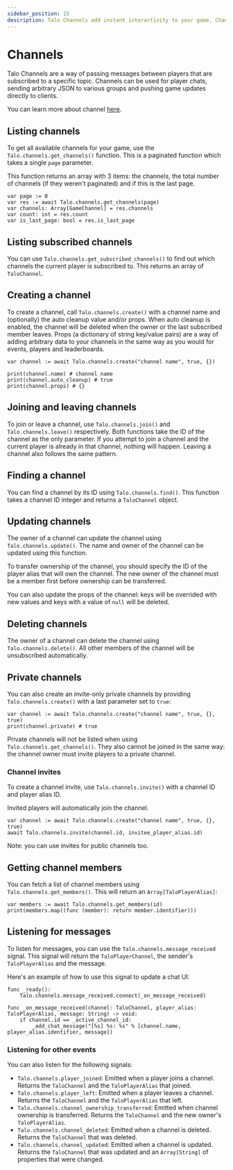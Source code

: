 ```yaml
---
sidebar_position: 15
description: Talo Channels add instant interactivity to your game. Channels can be used for player chats, sending event-based messages and more.
---
```


# Channels

Talo Channels are a way of passing messages between players that are subscribed to a specific topic. Channels can be used for player chats, sending arbitrary JSON to various groups and pushing game updates directly to clients.

You can learn more about channel [here](https://trytalo.com/channels).

## Listing channels

To get all available channels for your game, use the `Talo.channels.get_channels()` function. This is a paginated function which takes a single `page` parameter.

This function returns an array with 3 items: the channels, the total number of channels (if they weren't paginated) and if this is the last page.

```gdscript
var page := 0
var res := await Talo.channels.get_channels(page)
var channels: Array[GameChannel] = res.channels
var count: int = res.count
var is_last_page: bool = res.is_last_page
```

## Listing subscribed channels

You can use `Talo.channels.get_subscribed_channels()` to find out which channels the current player is subscribed to. This returns an array of `TaloChannel`.

## Creating a channel

To create a channel, call `Talo.channels.create()` with a channel name and (optionally) the auto cleanup value and/or props. When auto cleanup is enabled, the channel will be deleted when the owner or the last subscribed member leaves. Props (a dictionary of string key/value pairs) are a way of adding arbitrary data to your channels in the same way as you would for events, players and leaderboards.

```gdscript
var channel := await Talo.channels.create("channel name", true, {})

print(channel.name) # channel name
print(channel.auto_cleanup) # true
print(channel.props) # {}
```

## Joining and leaving channels

To join or leave a channel, use `Talo.channels.join()` and `Talo.channels.leave()` respectively. Both functions take the ID of the channel as the only parameter. If you attempt to join a channel and the current player is already in that channel, nothing will happen. Leaving a channel also follows the same pattern.

## Finding a channel

You can find a channel by its ID using `Talo.channels.find()`. This function takes a channel ID integer and returns a `TaloChannel` object.

## Updating channels

The owner of a channel can update the channel using `Talo.channels.update()`. The name and owner of the channel can be updated using this function.

To transfer ownership of the channel, you should specify the ID of the player alias that will own the channel. The new owner of the channel must be a member first before ownership can be transferred.

You can also update the props of the channel: keys will be overrided with new values and keys with a value of `null` will be deleted.

## Deleting channels

The owner of a channel can delete the channel using `Talo.channels.delete()`. All other members of the channel will be unsubscribed automatically.

## Private channels

You can also create an invite-only private channels by providing `Talo.channels.create()` with a last parameter set to `true`:

```gdscript
var channel := await Talo.channels.create("channel name", true, {}, true)
print(channel.private) # true
```

Private channels will not be listed when using `Talo.channels.get_channels()`. They also cannot be joined in the same way: the channel owner must invite players to a private channel.

### Channel invites

To create a channel invite, use `Talo.channels.invite()` with a channel ID and player alias ID.

Invited players will automatically join the channel.

```gdscript
var channel := await Talo.channels.create("channel name", true, {}, true)
await Talo.channels.invite(channel.id, invitee_player_alias.id)
```

Note: you can use invites for public channels too.

## Getting channel members

You can fetch a list of channel members using `Talo.channels.get_members()`. This will return an `Array[TaloPlayerAlias]`:

```gdscript
var members := await Talo.channels.get_members(id)
print(members.map((func (member): return member.identifier)))
```

## Listening for messages

To listen for messages, you can use the `Talo.channels.message_received` signal. This signal will return the `TaloPlayerChannel`, the sender's `TaloPlayerAlias` and the message.

Here's an example of how to use this signal to update a chat UI:

```gdscript
func _ready():
	Talo.channels.message_received.connect(_on_message_received)

func _on_message_received(channel: TaloChannel, player_alias: TaloPlayerAlias, message: String) -> void:
	if channel.id == _active_channel_id:
		_add_chat_message("[%s] %s: %s" % [channel.name, player_alias.identifier, message])

```

### Listening for other events

You can also listen for the following signals:
- `Talo.channels.player_joined`: Emitted when a player joins a channel. Returns the `TaloChannel` and the `TaloPlayerAlias` that joined.
- `Talo.channels.player_left`: Emitted when a player leaves a channel. Returns the `TaloChannel` and the `TaloPlayerAlias` that left.
- `Talo.channels.channel_ownership_transferred`: Emitted when channel ownership is transferred. Returns the `TaloChannel` and the new owner's `TaloPlayerAlias`.
- `Talo.channels.channel_deleted`: Emitted when a channel is deleted. Returns the `TaloChannel` that was deleted.
- `Talo.channels.channel_updated`: Emitted when a channel is updated. Returns the `TaloChannel` that was updated and an `Array[String]` of properties that were changed.
